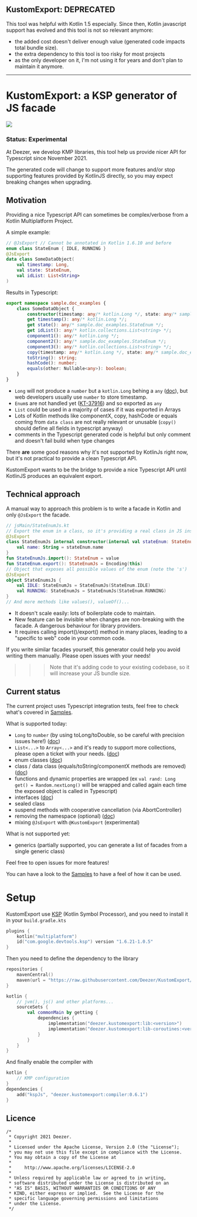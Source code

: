 ## KustomExport: DEPRECATED

This tool was helpful with Kotlin 1.5 especially. Since then, Kotlin javascript support has evolved and this tool is not so relevant anymore:
- the added cost doesn't deliver enough value (generated code impacts total bundle size).
- the extra dependency to this tool is too risky for most projects
- as the only developer on it, I'm not using it for years and don't plan to maintain it anymore.

---

# KustomExport: a KSP generator of JS facade

![](doc/demo_kustom.png)

### Status: Experimental
At Deezer, we develop KMP libraries, this tool help us provide nicer API for Typescript since November 2021.

The generated code will change to support more features and/or stop supporting features provided by KotlinJS directly, so you may expect breaking changes when upgrading.

## Motivation
Providing a nice Typescript API can sometimes be complex/verbose from a Kotlin Multiplatform Project.

A simple example: 
```kotlin
// @JsExport // Cannot be annotated in Kotlin 1.6.10 and before
enum class StateEnum { IDLE, RUNNING }
@JsExport
data class SomeDataObject(
    val timestamp: Long,
    val state: StateEnum,
    val idList: List<String>
)
```
Results in Typescript:

```typescript
export namespace sample.doc_examples {
    class SomeDataObject {
        constructor(timestamp: any/* kotlin.Long */, state: any/* sample.doc_examples.StateEnum */, idList: any/* kotlin.collections.List<string> */);
        get timestamp(): any/* kotlin.Long */;
        get state(): any/* sample.doc_examples.StateEnum */;
        get idList(): any/* kotlin.collections.List<string> */;
        component1(): any/* kotlin.Long */;
        component2(): any/* sample.doc_examples.StateEnum */;
        component3(): any/* kotlin.collections.List<string> */;
        copy(timestamp: any/* kotlin.Long */, state: any/* sample.doc_examples.StateEnum */, idList: any/* kotlin.collections.List<string> */): sample.doc_examples.SomeDataObject;
        toString(): string;
        hashCode(): number;
        equals(other: Nullable<any>): boolean;
    }
}
```

- `Long` will not produce a `number` but a `kotlin.Long` behing a `any` ([doc](https://kotlinlang.org/docs/js-to-kotlin-interop.html#kotlin-types-in-javascript)), but web developers usually use `number` to store timestamp.
- `Enum`s are not handled yet ([KT-37916](https://youtrack.jetbrains.com/issue/KT-37916)) and so exported as `any`
- `List` could be used in a majority of cases if it was exported in Arrays
- Lots of Kotlin methods like componentX, copy, hashCode or equals coming from `data class` are not really relevant or unusable (`copy()` should define all fields in typescript anyway)
- comments in the Typescript generated code is helpful but only comment and doesn't fail build when type changes

There **are** some good reasons why it's not supported by KotlinJs right now, but it's not practical to provide a clean Typescript API.

KustomExport wants to be the bridge to provide a nice Typescript API until KotlinJS produces an equivalent export.

## Technical approach

A manual way to approach this problem is to write a facade in Kotlin and only `@JsExport` the facade.

```kotlin
// jsMain/StateEnumJs.kt
// Export the enum in a class, so it's providing a real class in JS instead of 'any'
@JsExport
class StateEnumJs internal constructor(internal val stateEnum: StateEnum) {
    val name: String = stateEnum.name
}
fun StateEnumJs.import(): StateEnum = value
fun StateEnum.export(): StateEnumJs = Encoding(this)
// Object that exposes all possible values of the enum (note the 's')
@JsExport
object StateEnumsJs {
    val IDLE: StateEnumJs = StateEnumJs(StateEnum.IDLE)
    val RUNNING: StateEnumJs = StateEnumJs(StateEnum.RUNNING)
}
// And more methods like values(), valueOf()...
```

- It doesn't scale easily: lots of boilerplate code to maintain.
- New feature can be invisible when changes are non-breaking with the facade. A dangerous behaviour for library providers.
- It requires calling import()/export() method in many places, leading to a "specific to web" code in your common code.

If you write similar facades yourself, this generator could help you avoid writing them manually. Please open issues with your needs!

>>>Note that it's adding code to your existing codebase, so it will increase your JS bundle size.

## Current status

The current project uses Typescript integration tests, feel free to check what's covered in [Samples](samples/src/commonMain/kotlin/sample).

What is supported today: 
- `Long` to `number` (by using toLong/toDouble, so be careful with precision issues here!) ([doc](doc/Long.md))
- `List<...>` to `Array<...>` and it's ready to support more collections, please open a ticket with your needs.  ([doc](doc/Collection.md))
- enum classes  ([doc](doc/Enum.md))
- class / data class (equals/toString/componentX methods are removed) ([doc](doc/DataClass.md))
- functions and dynamic properties are wrapped (ex `val rand: Long get() = Random.nextLong()` will be wrapped and called again each time the exposed object is called in Typescript)
- interfaces ([doc](doc/Interfaces.md))
- sealed class
- suspend methods with cooperative cancellation (via AbortController)
- removing the namespace (optional) ([doc](doc/Namespace.md))
- mixing `@JsExport` with `@KustomExport` (experimental)

What is not supported yet:
- generics (partially supported, you can generate a list of facades from a single generic class)

Feel free to open issues for more features!

You can have a look to the [Samples](samples/src/commonMain/kotlin/sample) to have a feel of how it can be used.

# Setup

KustomExport use [KSP](https://github.com/google/ksp) (Kotlin Symbol Processor), and you need to install it in your `build.gradle.kts`

```kotlin
plugins {
    kotlin("multiplatform")
    id("com.google.devtools.ksp") version "1.6.21-1.0.5"
}
```

Then you need to define the dependency to the library

```kotlin
repositories {
    mavenCentral()
    maven(url = "https://raw.githubusercontent.com/Deezer/KustomExport/mvn-repo")
}

kotlin {
    // jvm(), js() and other platforms...
    sourceSets {
        val commonMain by getting {
            dependencies {
                implementation("deezer.kustomexport:lib:<version>")
                implementation("deezer.kustomexport:lib-coroutines:<version>")
            }
        }
    }
}
```

And finally enable the compiler with 

```kotlin
kotlin { 
    // KMP configuration
}
dependencies {
    add("kspJs", "deezer.kustomexport:compiler:0.6.1")
}
```

## Licence
```
/*
 * Copyright 2021 Deezer.
 *
 * Licensed under the Apache License, Version 2.0 (the "License");
 * you may not use this file except in compliance with the License.
 * You may obtain a copy of the License at
 *
 *     http://www.apache.org/licenses/LICENSE-2.0
 *
 * Unless required by applicable law or agreed to in writing,
 * software distributed under the License is distributed on an
 * "AS IS" BASIS, WITHOUT WARRANTIES OR CONDITIONS OF ANY
 * KIND, either express or implied.  See the License for the
 * specific language governing permissions and limitations
 * under the License.
 */
```
